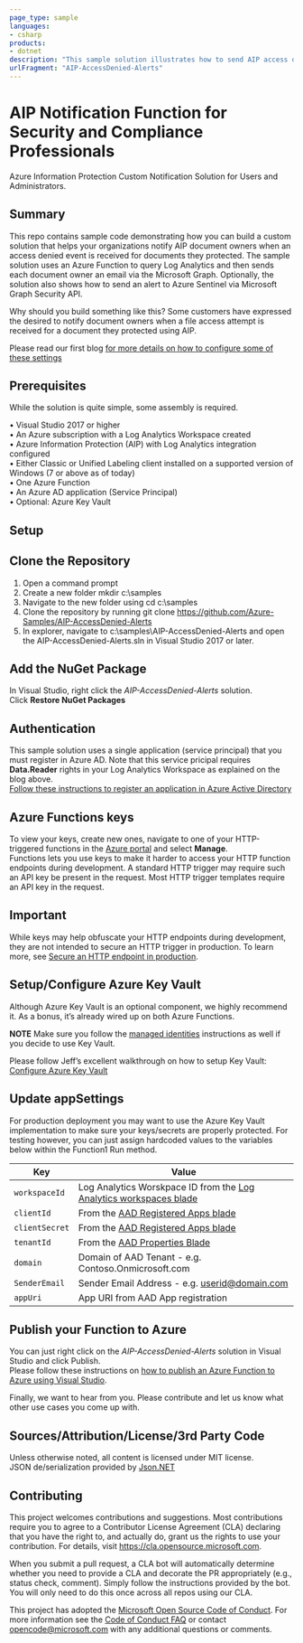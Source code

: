 ```yaml
---
page_type: sample
languages:
- csharp
products:
- dotnet
description: "This sample solution illustrates how to send AIP access denied alerts to users and Azure Sentinel via the Graph Security API "
urlFragment: "AIP-AccessDenied-Alerts"
---
```


# AIP Notification Function for Security and Compliance Professionals

<!-- 
Guidelines on README format: https://review.docs.microsoft.com/help/onboard/admin/samples/concepts/readme-template?branch=master

Guidance on onboarding samples to docs.microsoft.com/samples: https://review.docs.microsoft.com/help/onboard/admin/samples/process/onboarding?branch=master

Taxonomies for products and languages: https://review.docs.microsoft.com/new-hope/information-architecture/metadata/taxonomies?branch=master
-->

Azure Information Protection Custom Notification Solution for Users and Administrators.

## Summary
This repo contains sample code demonstrating how you can build a custom solution that helps your organizations notify AIP document owners when an access denied event is received for documents they protected. The sample solution uses an Azure Function to query Log Analytics and then sends each document owner an email via the Microsoft Graph. Optionally, the solution also shows how to send an alert to Azure Sentinel via Microsoft Graph Security API.  

Why should you build something like this? Some customers have expressed the desired to notify document owners when a file access attempt is received for a document they protected using AIP. 

Please read our first blog [for more details on how to configure some of these settings](https://techcommunity.microsoft.com/t5/Azure-Information-Protection/How-to-Build-a-Custom-AIP-Tracking-Portal/ba-p/875849 "How to Build a Custom AIP Tracking Portal")

## Prerequisites

While the solution is quite simple, some assembly is required.

•	Visual Studio 2017 or higher  
•	An Azure subscription with a Log Analytics Workspace created  
•	Azure Information Protection (AIP) with Log Analytics integration configured   
•	Either Classic or Unified Labeling client installed on a supported version of Windows (7 or above as of today)   
•	One Azure Function   
•	An Azure AD application (Service Principal)  
•	Optional: Azure Key Vault  


## Setup

## Clone the Repository
1. Open a command prompt  
2. Create a new folder mkdir c:\samples  
3. Navigate to the new folder using cd c:\samples  
4. Clone the repository by running git clone https://github.com/Azure-Samples/AIP-AccessDenied-Alerts  
5. In explorer, navigate to c:\samples\AIP-AccessDenied-Alerts and open the AIP-AccessDenied-Alerts.sln in Visual Studio 2017 or later.  

## Add the NuGet Package
In Visual Studio, right click the _AIP-AccessDenied-Alerts_ solution.  
Click **Restore NuGet Packages**

## Authentication
This sample solution uses a single application (service principal) that you must register in Azure AD. Note that this service pricipal requires **Data.Reader** rights in your Log Analytics Workspace as explained on the blog above.  
[Follow these instructions to register an application in Azure Active Directory](https://dev.loganalytics.io/oms/documentation/1-Tutorials/1-Direct-API "Register Azure AD app")

## Azure Functions keys
To view your keys, create new ones, navigate to one of your HTTP-triggered functions in the [Azure portal]( https://portal.azure.com "Azure Portal") and select **Manage**.  
Functions lets you use keys to make it harder to access your HTTP function endpoints during development. A standard HTTP trigger may require such an API key be present in the request. Most HTTP trigger templates require an API key in the request. 
 
 ## Important
While keys may help obfuscate your HTTP endpoints during development, they are not intended to secure an HTTP trigger in production. To learn more, see [Secure an HTTP endpoint in production](https://docs.microsoft.com/en-us/azure/azure-functions/functions-bindings-http-webhook#secure-an-http-endpoint-in-production "Secure HTTP endpoint in production").

## Setup/Configure Azure Key Vault
Although Azure Key Vault is an optional component, we highly recommend it. As a bonus, it’s already wired up on both Azure Functions.    

**NOTE** Make sure you follow the [managed identities]( https://docs.microsoft.com/en-us/azure/app-service/overview-managed-identity#creating-an-app-with-an-identity "Tenant ID") instructions as well if you decide to use Key Vault.

Please follow Jeff’s excellent walkthrough on how to setup Key Vault: [Configure Azure Key Vault]( https://medium.com/statuscode/getting-key-vault-secrets-in-azure-functions-37620fd20a0b "Tenant ID")

## Update appSettings
For production deployment you may want to use the Azure Key Vault implementation to make sure your keys/secrets are properly protected. For testing however, you can just assign hardcoded values to the variables below within the Function1 Run method.

| Key       | Value                                |
|-------------------|--------------------------------------------|
| `workspaceId`             | Log Analytics Worskpace ID from the [Log Analytics workspaces blade]( https://portal.azure.com/#blade/HubsExtension/BrowseResourceBlade/resourceType/Microsoft.OperationalInsights%2Fworkspaces "Workspace Id") |
| `clientId`      | From the [AAD Registered Apps blade]( https://portal.azure.com/#blade/Microsoft_AAD_IAM/ActiveDirectoryMenuBlade/RegisteredApps "Client Id")      |
| `clientSecret`    | From the [AAD Registered Apps blade]( https://portal.azure.com/#blade/Microsoft_AAD_IAM/ActiveDirectoryMenuBlade/RegisteredApps "Client Secret")            |
| `tenantId`      | From the [AAD Properties Blade]( https://portal.azure.com/#blade/Microsoft_AAD_IAM/ActiveDirectoryMenuBlade/Properties "Tenant ID")  |
| `domain`    | Domain of AAD Tenant - e.g. Contoso.Onmicrosoft.com      |
| `SenderEmail`    | Sender Email Address - e.g. userid@domain.com      |
| `appUri`    | App URI from AAD App registration     |

## Publish your Function to Azure
You can just right click on the _AIP-AccessDenied-Alerts_ solution in Visual Studio and click Publish.  
Please follow these instructions on [how to publish an Azure Function to Azure using Visual Studio]( https://docs.microsoft.com/en-us/azure/azure-functions/functions-create-your-first-function-visual-studio "Publish First Function to Azure"). 

Finally, we want to hear from you. Please contribute and let us know what other use cases you come up with.

## Sources/Attribution/License/3rd Party Code
Unless otherwise noted, all content is licensed under MIT license.  
JSON de/serialization provided by [Json.NET](https://www.nuget.org/packages/Newtonsoft.Json/)  

## Contributing

This project welcomes contributions and suggestions.  Most contributions require you to agree to a
Contributor License Agreement (CLA) declaring that you have the right to, and actually do, grant us
the rights to use your contribution. For details, visit https://cla.opensource.microsoft.com.

When you submit a pull request, a CLA bot will automatically determine whether you need to provide
a CLA and decorate the PR appropriately (e.g., status check, comment). Simply follow the instructions
provided by the bot. You will only need to do this once across all repos using our CLA.

This project has adopted the [Microsoft Open Source Code of Conduct](https://opensource.microsoft.com/codeofconduct/).
For more information see the [Code of Conduct FAQ](https://opensource.microsoft.com/codeofconduct/faq/) or
contact [opencode@microsoft.com](mailto:opencode@microsoft.com) with any additional questions or comments.
